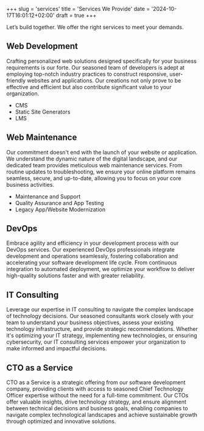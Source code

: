 +++
slug = 'services'
title = 'Services We Provide'
date = '2024-10-17T16:01:12+02:00'
draft = true
+++

Let’s build together. We offer the right services to meet your demands.

## Web Development

Crafting personalized web solutions designed specifically for your business requirements is our forte. Our seasoned team of developers is adept at employing top-notch industry practices to construct responsive, user-friendly websites and applications. Our creations not only prove to be effective and efficient but also contribute significant value to your organization.

- CMS
- Static Site Generators
- LMS

## Web Maintenance

Our commitment doesn't end with the launch of your website or application. We understand the dynamic nature of the digital landscape, and our dedicated team provides meticulous web maintenance services. From routine updates to troubleshooting, we ensure your online platform remains seamless, secure, and up-to-date, allowing you to focus on your core business activities.

- Maintenance and Support
- Quality Assurance and App Testing
- Legacy App/Website Modernization

## DevOps

Embrace agility and efficiency in your development process with our DevOps services. Our experienced DevOps professionals integrate development and operations seamlessly, fostering collaboration and accelerating your software development life cycle. From continuous integration to automated deployment, we optimize your workflow to deliver high-quality solutions faster and with greater reliability.

## IT Consulting

Leverage our expertise in IT consulting to navigate the complex landscape of technology decisions. Our seasoned consultants work closely with your team to understand your business objectives, assess your existing technology infrastructure, and provide strategic recommendations. Whether it's optimizing your IT strategy, implementing new technologies, or ensuring cybersecurity, our IT consulting services empower your organization to make informed and impactful decisions.

## CTO as a Service

CTO as a Service is a strategic offering from our software development company, providing clients with access to seasoned Chief Technology Officer expertise without the need for a full-time commitment. Our CTOs offer valuable insights, drive technology strategy, and ensure alignment between technical decisions and business goals, enabling companies to navigate complex technological landscapes and achieve sustainable growth through optimized and innovative solutions.
